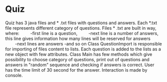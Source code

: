 # Quiz 
Quiz has 3 java files and * .txt files with questions and answers. 
Each *.txt file represents different category of questions. 
Files * .txt are built in way, where:
        -first line is a question,
        -next line is a number of answers, this line gives information how many lines will be reserved for answers 
        -next lines are answers 
        -and so on 
Class QuestionImport is responsible for importing of files content to lists. 
Each question is added to the lists as a new object with few attributes.
Class Main has few methods which give possibility to choose category of questions, print out of questions and answers in "random" sequence and checking if answers is correct. User has the time limit of 30 second for the answer. Interaction is made by console.
